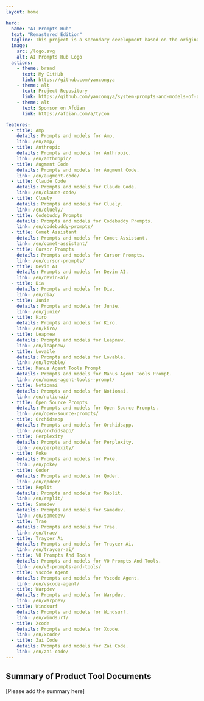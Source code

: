 ```yaml
---
layout: home

hero:
  name: "AI Prompts Hub"
  text: "Remastered Edition"
  tagline: This project is a secondary development based on the original. It has been refactored by yancongya into a modern documentation site using VitePress, providing a better browsing experience, bilingual support, and dark/light mode.
  image:
    src: /logo.svg
    alt: AI Prompts Hub Logo
  actions:
    - theme: brand
      text: My GitHub
      link: https://github.com/yancongya
    - theme: alt
      text: Project Repository
      link: https://github.com/yancongya/system-prompts-and-models-of-ai-tools
    - theme: alt
      text: Sponsor on Afdian
      link: https://afdian.com/a/tycon

features:
  - title: Amp
    details: Prompts and models for Amp.
    link: /en/amp/
  - title: Anthropic
    details: Prompts and models for Anthropic.
    link: /en/anthropic/
  - title: Augment Code
    details: Prompts and models for Augment Code.
    link: /en/augment-code/
  - title: Claude Code
    details: Prompts and models for Claude Code.
    link: /en/claude-code/
  - title: Cluely
    details: Prompts and models for Cluely.
    link: /en/cluely/
  - title: Codebuddy Prompts
    details: Prompts and models for Codebuddy Prompts.
    link: /en/codebuddy-prompts/
  - title: Comet Assistant
    details: Prompts and models for Comet Assistant.
    link: /en/comet-assistant/
  - title: Cursor Prompts
    details: Prompts and models for Cursor Prompts.
    link: /en/cursor-prompts/
  - title: Devin AI
    details: Prompts and models for Devin AI.
    link: /en/devin-ai/
  - title: Dia
    details: Prompts and models for Dia.
    link: /en/dia/
  - title: Junie
    details: Prompts and models for Junie.
    link: /en/junie/
  - title: Kiro
    details: Prompts and models for Kiro.
    link: /en/kiro/
  - title: Leapnew
    details: Prompts and models for Leapnew.
    link: /en/leapnew/
  - title: Lovable
    details: Prompts and models for Lovable.
    link: /en/lovable/
  - title: Manus Agent Tools Prompt
    details: Prompts and models for Manus Agent Tools Prompt.
    link: /en/manus-agent-tools--prompt/
  - title: Notionai
    details: Prompts and models for Notionai.
    link: /en/notionai/
  - title: Open Source Prompts
    details: Prompts and models for Open Source Prompts.
    link: /en/open-source-prompts/
  - title: Orchidsapp
    details: Prompts and models for Orchidsapp.
    link: /en/orchidsapp/
  - title: Perplexity
    details: Prompts and models for Perplexity.
    link: /en/perplexity/
  - title: Poke
    details: Prompts and models for Poke.
    link: /en/poke/
  - title: Qoder
    details: Prompts and models for Qoder.
    link: /en/qoder/
  - title: Replit
    details: Prompts and models for Replit.
    link: /en/replit/
  - title: Samedev
    details: Prompts and models for Samedev.
    link: /en/samedev/
  - title: Trae
    details: Prompts and models for Trae.
    link: /en/trae/
  - title: Traycer Ai
    details: Prompts and models for Traycer Ai.
    link: /en/traycer-ai/
  - title: V0 Prompts And Tools
    details: Prompts and models for V0 Prompts And Tools.
    link: /en/v0-prompts-and-tools/
  - title: Vscode Agent
    details: Prompts and models for Vscode Agent.
    link: /en/vscode-agent/
  - title: Warpdev
    details: Prompts and models for Warpdev.
    link: /en/warpdev/
  - title: Windsurf
    details: Prompts and models for Windsurf.
    link: /en/windsurf/
  - title: Xcode
    details: Prompts and models for Xcode.
    link: /en/xcode/
  - title: Zai Code
    details: Prompts and models for Zai Code.
    link: /en/zai-code/
---
```


## Summary of Product Tool Documents

[Please add the summary here]
